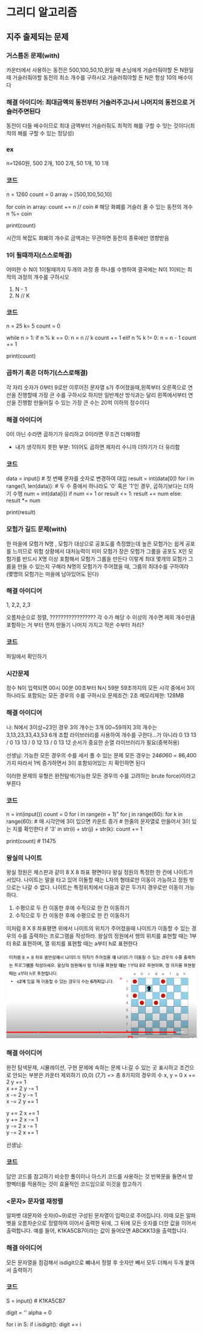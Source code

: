 # 그리디 알고리즘

## 지주 출제되는 문제

### 거스름돈 문제(with)
카운터에서 사용하는 동전은 500,100,50,10,원일 때 손님에게 거슬러줘야할 돈 N원일 때 거슬러줘야할 동전의 최소 개수를 구하시오 거슬러줘야할 돈 N은 항상 10의 배수이다

### 해결 아이디어: 최대금액의 동전부터 거슬러주고나서 나머지의 동전으로 거슬러주면된다
동전이 다들 배수이므로 최대 금액부터 거슬러줘도 최적의 해를 구할 수 잇는 것이다(최적의 해를 구할 수 있는 정당성)

### ex
n=1260원, 500 2개, 100 2개, 50 1개, 10 1개

### 코드
n = 1260
count = 0
array = [500,100,50,10]

for coin in array:
  count += n // coin # 해당 화폐를 거슬러 줄 수 있는 동전의 개수
  n %= coin

print(count)

시간의 복잡도 화폐의 개수로 금액과는 무관하면 동전의 종류에만 영향받음


### 1이 될때까지(스스로해결)
어떠한 수 N이 1이될때까지 두개의 과정 중 하나를 수행하여 결국에는 N이 1이되는 최적의 과정의 개수를 구하시오
1. N - 1
2. N // K


### 코드
n = 25 
k= 5
count = 0

while n > 1:
  if n % k == 0:
    n = n // k 
    count += 1
  elif  n % k != 0:
    n = n - 1
    count += 1

print(count)


### 곱하기 혹은 더하기(스스로해결)
각 자리 숫자가 0부터 9로만 이루어진 문자열 s가 주어졌을때,왼쪽부터 오른쪽으로 연산을 진행할때 가장 큰 수를 구하시오
하지만 일반계산 방식과는 달리 왼쪽에서부터 연산을 진행함
만들어질 수 있는 가장 큰 수는 20억 이하의 정수이다

### 해결 아이디어
0이 아닌 수라면 곱하기가 유리하고 0이라면 무조건 더해야함
* 내가 생각하지 못한 부분: 1이어도 곱하면 제자리 수니까 더하기가 더 유리함

### 코드
data = input() # 첫 번째 문자를 숫자로 변경하여 대입 
result = int(data[0]) 
for i in range(1, len(data)): # 두 수 중에서 하나라도 '0' 혹은 '1'인 경우, 곱하기보다는 더하기 수행 
  num = int(data[i]) 
  if num <= 1 or result <= 1: 
    result += num 
  else: 
    result *= num 
    
print(result)

### 모험가 길드 문제(with)
한 마을에 모험가 N명 , 모험가 대상으로 공포도를 측정했는데 높은 모험가는 쉽게 공포를 느끼므로 위험 상황에서 대처능력이 미미
모험가 장은 모험가 그룸을 공포도 X인 모험가를 반드시 X명 이상 포함해서 모험가 그룹을 만든다
이렇게 최대 몇개의 모험가 그룹을 만들 수 있는지 구해라
N명의 모험가가 주어졌을 때, 그룹의 최대수를 구하여라
(몇명의 모험가는 마을에 남아있어도 된다)

### 해결 아이디어
1, 2,2, 2,3

오름차순으로 정렬, ????????????????? 
각 수가 해당 수 이상의 개수면 제외 개수만큼 포함하는 거 부터 먼저 만들기
나머지 가지고 작은 수부터 처리?


### 코드
파일에서 확인하기


### 시간문제
정수 N이 입력되면 00시 00분 00초부터 N시 59분 59초까지의 모든 시각 중에서 3이 하나라도 포함되는 모든 경우의 수를 구하시오
문제조건: 2초 메모리제한: 128MB

### 해결 아이디어
나: N에서 3이상~23인 경우 3의 개수는 3개
00~59까지 3의 개수는 3,13,23,33,43,53 6개 
조합 라이브러리를 사용하여 개수를 구한다...가 아니라
0 13 13 / 0 13 13 / 0 12 13 / 0 13 12 순서가 중요한 순열 라이브러리가 필요(중복허용)

선생님: 가능한 모든 경우의 수를 세서 풀 수 있는 문제
모든 경우는 24*60*60 = 86,400가지 따라서 1씩 증가하면서 3이 포함되어있는 지 확인하면 된다

이러한 문제의 유형은 완전탐색(가능한 모든 경우의 수를 고려하는 brute force)이라고 부른다


### 코드 
n = int(input())
count = 0
for i in range(n + 1)"
  for j in range(60):
    for k in range(60):
    # 매 시각안에 3이 있으면 카운트 증가
    # 한줄의 문자열로 만들어서 3이 있는 지를 확인한다
    if '3' in str(i) + str(j) + str(k): 
      count += 1
      
print(count) # 11475


### 왕실의 나이트
왕실 정원은 체스판과 같이 8 X 8 좌표 평면이다 왕실 정원의 특정한 한 칸에 나이트가 서있다. 나이트는 말을 타고 있어 이돌할 때는 L자의 형태로만 이동이 가능하고 정원 밖으로는 나갈 수 없다. 나이트는 특정위치에서 다음과 같은 두가지 경우로만 이동이 가능하다.
1. 수평으로 두 칸 이동한 후에 수직으로 한 칸 이동하기
2. 수직으로 두 칸 이동한 후에 수평으로 한 칸 이동하기

이처럼 8 X 8 좌표평면 위에서 나이트의 위치가 주어졌을때 나이트가 이동할 수 있는 경우의 수를 출력하는 프로그램을 작성하라. 왕실의 정원에서 행의 위치를 표현할 때는 1부터 8로 표현하며, 열 위치를 표현할 때는 a부터 h로 표현한다

<img src="./images/왕실의 나이트.JPG" alt="왕실의 나이트 사진">

### 해결 아이디어
완전 탐색문제, 시뮬레이션, 구현 문제에 속하는 문제
나:갈 수 있는 곳 표시하고 조건으로 안되는 부분은 카운터 제외하기
(0,0) (7,7) => 총 8가지의 경우의 수 
x, y = 0
x += 2 y += 1  
x += 2 y -= 1  
x -= 2 y -= 1  
x -= 2 y += 1  

y += 2 x += 1  
y += 2 x -= 1  
y -= 2 x -= 1  
y -= 2 x += 1  

선생님: 


### 코드
답안 코드를 참고하기
비슷한 풀이이나 아스키 코드를 사용하는 것 반복문을 돌면서 방향벡터를 적용하는 것이 효율적인 코드임으로 이것을 참고하기


### <문자> 문자열 재정렬
알파벳 대문자와 숫자(0~9)로만 구성된 문자열이 입력으로 주어집니다. 이때 모든 알파벳을 오름차순으로 정렬하여 이어서 출력한 뒤에, 그 뒤에 모든 숫자를 더한 값을 이어서 출력합니다.
예를 들어, K1KA5CB7이라는 값이 들어오면 ABCKK13을 출력합니다.

### 해결 아이디어
모든 문자열을 점검해서 isdigit으로 뺴내서 정렬 후 숫자만 빼서 모두 더해서 두개 붙여서 출력하기

### 코드
S = input() # K1KA5CB7

digit = ''
alpha = 0

for i in S:
  if i.isdigit():
    digit += i 




